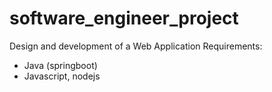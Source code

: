 # software_engineer_project
Design and development of a Web Application
Requirements:
- Java (springboot)
- Javascript, nodejs 
